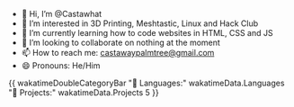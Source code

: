 - 👋 Hi, I’m @Castawhat
- 👀 I’m interested in 3D Printing, Meshtastic, Linux and Hack Club
- 🌱 I’m currently learning how to code websites in HTML, CSS and JS
- 💞️ I’m looking to collaborate on nothing at the moment
- 📫 How to reach me: castawaypalmtree@gmail.com
- 😄 Pronouns: He/Him

{{ wakatimeDoubleCategoryBar "💾 Languages:" wakatimeData.Languages "💼 Projects:" wakatimeData.Projects 5 }}


